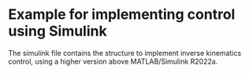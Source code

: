 # Example for implementing control using Simulink
The simulink file contains the structure to implement inverse kinematics control, using a higher version above MATLAB/Simulink R2022a.
